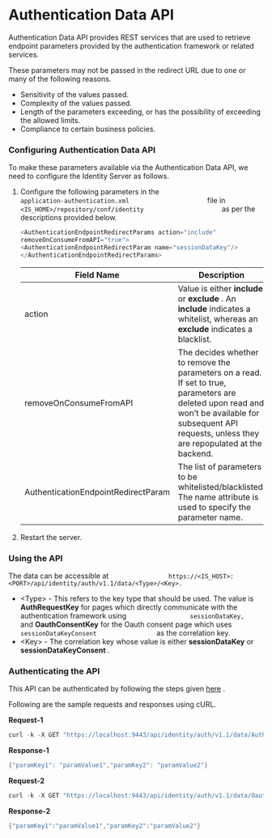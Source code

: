 # Authentication Data API

Authentication Data API provides REST services that are used to retrieve
endpoint parameters provided by the authentication framework or related
services.

These parameters may not be passed in the redirect URL due to one or
many of the following reasons.

-   Sensitivity of the values passed.
-   Complexity of the values passed.
-   Length of the parameters exceeding, or has the possibility of
    exceeding the allowed limits.
-   Compliance to certain business policies.

### Configuring Authentication Data API

To make these parameters available via the Authentication Data API, we
need to configure the Identity Server as follows.

1.  Configure the following parameters in the
    `                       application-authentication.xml                      `
    file in
    `                       <IS_HOME>/repository/conf/identity                      `
    as per the descriptions provided below.

    ``` java
    <AuthenticationEndpointRedirectParams action="include" 
    removeOnConsumeFromAPI="true">
    <AuthenticationEndpointRedirectParam name="sessionDataKey"/> 
    </AuthenticationEndpointRedirectParams>
    ```

    | Field Name                          | Description                                                                                                                                                                                              |
    |-------------------------------------|----------------------------------------------------------------------------------------------------------------------------------------------------------------------------------------------------------|
    | action                              | Value is either **include** or **exclude** . An **include** indicates a whitelist, whereas an **exclude** indicates a blacklist.                                                                         |
    | removeOnConsumeFromAPI              | The decides whether to remove the parameters on a read. If set to true, parameters are deleted upon read and won’t be available for subsequent API requests, unless they are repopulated at the backend. |
    | AuthenticationEndpointRedirectParam | The list of parameters to be whitelisted/blacklisted. The name attribute is used to specify the parameter name.                                                                                          |

2.  Restart the server.

### Using the API

The data can be accessible at
`                 https://<IS_HOST>:<PORT>/api/identity/auth/v1.1/data/<Type>/<Key>.                `

-   \<Type\> - This refers to the key type that should be used. The
    value is **AuthRequestKey** for pages which directly communicate
    with the authentication framework using
    `                  sessionDataKey,                 ` and
    **OauthConsentKey** for the Oauth consent page which uses
    `                  sessionDataKeyConsent                 ` as the
    correlation key.
-   \<Key\> - The correlation key whose value is either
    **sessionDataKey** or **sessionDataKeyConsent** .

### Authenticating the API

This API can be authenticated by following the steps given
[here](https://docs.wso2.com/display/IS570/Authenticating+and+Authorizing+REST+APIs)
.

Following are the sample requests and responses using cURL.

**Request-1**

``` java
curl -k -X GET "https://localhost:9443/api/identity/auth/v1.1/data/AuthRequestKey/7a6886ab -b02f-424f-9cd4-adf5e92f0798" -H "Authorization: Basic YWRtaW46YWRtaW4=" -H "accept: application/json"
```

**Response-1**

``` java
{"paramKey1": "paramValue1","paramKey2": "paramValue2"}
```

**Request-2**

``` java
curl -k -X GET "https://localhost:9443/api/identity/auth/v1.1/data/OauthConsentKey/7a6886a b-b02f-424f-9cd4-adf5e92f0798" -H "Authorization: Basic YWRtaW46YWRtaW4=" -H "accept: application/json"
```

**Response-2**

``` java
{"paramKey1":"paramValue1","paramKey2":"paramValue2"}
```

  

  

  
